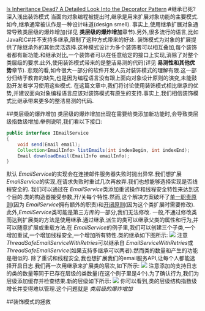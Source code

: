 [Is Inheritance Dead? A Detailed Look Into the Decorator Pattern](https://dzone.com/articles/is-inheritance-dead)
#继承已死?深入浅出装饰模式
当面向对象编程被提出时,继承是用来扩展对象功能的主要模式.如今,继承通常被认作是一种设计味道(design smell).
事实上,使用继承扩展对象通常导致类层级的爆炸增加(详见 **类层级的爆炸增加**章节).另外,很多流行的语言,比如Java和C#并不支持多继承,限制了这种方式带来的好处.
装饰模式为对象的扩展提供了除继承外的其他灵活选择.这种模式设计为多个装饰者可以相互叠加,每个装饰者都有新功能.和继承对比,一个装饰者可以在任意给定的接口上实现,消除了对整个类层级的要求.此外,使用装饰模式带来的是整洁易测的代码(详见 **易测性和其他优势**章节).
悲观的看,如今很大一部分的软件开发人员对装饰模式的理解有限.这一部分归结于教育的缺失,也是因为编程语言没有跟上面向对象设计原则的演变,未能鼓励开发者学习使用这些模式.
在这篇文章中,我们将讨论使用装饰模式相比继承的优势,并建议面向对象编程语言应该对装饰模式有原生的支持.事实上,我们相信装饰模式比继承带来更多的整洁易测的代码.

##类层级的爆炸增加
类层级的爆炸增加出现在需要给类添加新功能时,会导致类层级指数级增加.举例说明,我们看以下接口:
```java
public interface IEmailService
{
    void send(Email email);
    Collection<EmailInfo> listEmails(int indexBegin, int indexEnd);
    Email downloadEmail(EmailInfo emailInfo);
}
```
默认 *EmailService*的实现会在连接邮件服务器失败时抛出异常.我们想扩展 *EmailService*的实现,在请求失败时重试几次再放弃.我们也想能够选择实现是否线程安全的.
我们可以通过在 *EmailService*类添加重试操作和线程安全特性来达到这个目的.类的构造器接受参数,开/关每个特性.然而,这个解决方案破坏了[单一职责原则](https://en.wikipedia.org/wiki/Single_responsibility_principle)(因为 *EmailService*拥有额外的职责)和[开闭原则](https://en.wikipedia.org/wiki/Open/closed_principle)(因为这个类扩展时需要修改).此外,*EmailService*类可能是第三方库的一部分,我们无法修改.
一般,不通过修改类而达到扩展类的方法是使用继承.通过继承,派生的类可以继承父类的属性和行为,并可以随意扩展或重载方法.在 *EmailService*的例子里,我们可以创建三个子类,一个增加重试,一个增加线程安全,一个增加所有特性.类的继承如下图所示:
![](https://dzone.com/storage/temp/3585502-fig1.png)
注意 *ThreadSafeEmailServiceWithRetries*可以继承自 *EmailServiceWithRetries*或 *ThreadSafeEmailService*(如果支持多继承可以两者).然而类的数量和产生的功能是相似的.
除了重试和线程安全,我也想扩展我们的email服务API,让每个人都能选择开启日志.我们再一次用继承来扩展类的层次,如下所示:
![](https://dzone.com/storage/temp/3585517-fig2.png)
注意添加的支持日志的类的数量等同于已存在层级的类数量(在这个例子里是4个).为了确认行为,我们为层级添加缓存并检查结果.新的层级如下所示:
![](https://dzone.com/storage/temp/3585534-fig3.png)
你可以看到,类的层级结构指数级增长并变得难以管理.这个问题就是 *类层级的爆炸增加*

##装饰模式的拯救

